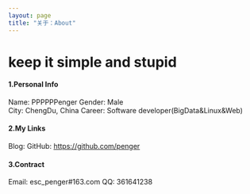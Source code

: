 ```yaml
---
layout: page
title: "关于：About"
---
```

# keep it simple and stupid

#### 1.Personal Info
Name: PPPPPPenger
Gender: Male  
City: ChengDu, China
Career: Software developer(BigData&Linux&Web)

#### 2.My Links
Blog:
GitHub: <https://github.com/penger>



#### 3.Contract
Email: esc_penger#163.com
QQ: 361641238


